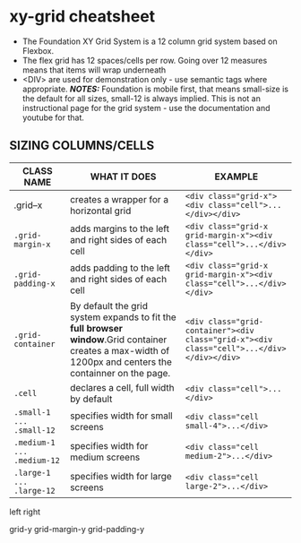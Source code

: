 # xy-grid cheatsheet

- The Foundation XY Grid System is a 12 column grid system based on Flexbox. 
- The flex grid has 12 spaces/cells per row.  Going over 12 measures means that items will wrap underneath
- &lt;DIV&gt; are used for demonstration only - use semantic tags where appropriate.
___NOTES:___ Foundation is mobile first, that means small-size is the default for all sizes, small-12 is always implied. This is not an instructional page for the grid system - use the documentation and youtube for that.

## SIZING COLUMNS/CELLS
| CLASS NAME | WHAT IT DOES | EXAMPLE|
|------------|--------------|--------|
|.grid&ndash;x | creates a wrapper for a horizontal grid |```<div class="grid-x"><div class="cell">...</div></div>```|
| `.grid-margin-x` | adds margins to the left and right sides of each cell|```<div class="grid-x grid-margin-x"><div class="cell">...</div></div>```|
| `.grid-padding-x` | adds padding to the left and right sides of each cell|```<div class="grid-x grid-margin-x"><div class="cell">...</div></div>```|
|`.grid-container`|By default the grid system expands to fit the __full browser window__.Grid container creates a max-width of 1200px and centers the containner on the page.|```<div class="grid-container"><div class="grid-x"><div class="cell">...</div></div></div>```|
| `.cell` | declares a cell, full width  by default | ```<div class="cell">...</div>```|
| `.small-1 ... .small-12` | specifies width for small screens | ```<div class="cell small-4">...</div>``` |
| `.medium-1 ... .medium-12` | specifies width for medium screens | ```<div class="cell medium-2">...</div>``` |
| `.large-1 ... .large-12` | specifies width for large screens | ```<div class="cell large-2">...</div>``` |




left
right




grid-y
grid-margin-y
grid-padding-y

